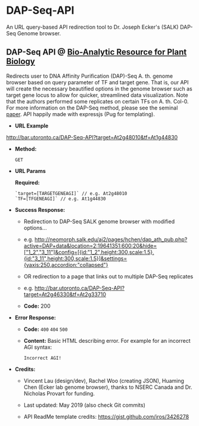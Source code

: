# DAP-Seq-API
An URL query-based API redirection tool to Dr. Joseph Ecker's (SALK) DAP-Seq Genome browser.

**DAP-Seq API @ [Bio-Analytic Resource for Plant Biology](http://bar.utoronto.ca/)**
----
  Redirects user to DNA Affinity Purification (DAP)-Seq A. th. genome browser based on query parameter of TF and target gene. That is, our API will create the necessary beautified options in the genome browser such as target gene locus to allow for quicker, streamlined data visualization. Note that the authors performed some replicates on certain TFs on A. th. Col-0. For more information on the DAP-Seq method, please see the seminal [paper](https://www.ncbi.nlm.nih.gov/pubmed/27203113). API happily made with expressjs (Pug for templating).

* **URL Example**

http://bar.utoronto.ca/DAP-Seq-API?target=At2g48010&tf=At1g44830

* **Method:**
  
  `GET`
  
*  **URL Params**

   **Required:**
     
       `target=[TARGETGENEAGI]` // e.g. At2g48010
       `TF=[TFGENEAGI]` // e.g. At1g44830

* **Success Response:**

  * Redirection to DAP-Seq SALK genome browser with modified options...
  * e.g. <http://neomorph.salk.edu/aj2/pages/hchen/dap_ath_pub.php?active=DAP+data&location=2:19641351:600:20&hide=["1_2","3_11"]&config=[{id:"1_2",height:300,scale:1.5},{id:"3_11",height:300,scale:1.5}]&settings={yaxis:250,accordion:"collapsed"}>
  * OR redirection to a page that links out to multiple DAP-Seq replicates
  * e.g. <http://bar.utoronto.ca/DAP-Seq-API?target=At2g46330&tf=At2g33710>
  
  * **Code:** 200 <br />
 
* **Error Response:**

  * **Code:** `400` `404` `500` <br />
   
  * **Content:**
    Basic HTML describing error. For example for an incorrect AGI syntax:
    ```
    Incorrect AGI!
    ```
    
* **Credits:**

    * Vincent Lau (design/dev), Rachel Woo (creating JSON), Huaming Chen (Ecker lab genome browser), thanks to NSERC Canada and Dr. Nicholas Provart for funding. 
    
    * Last updated: May 2019 (also check Git commits)
    
    * API ReadMe template credits: https://gist.github.com/iros/3426278